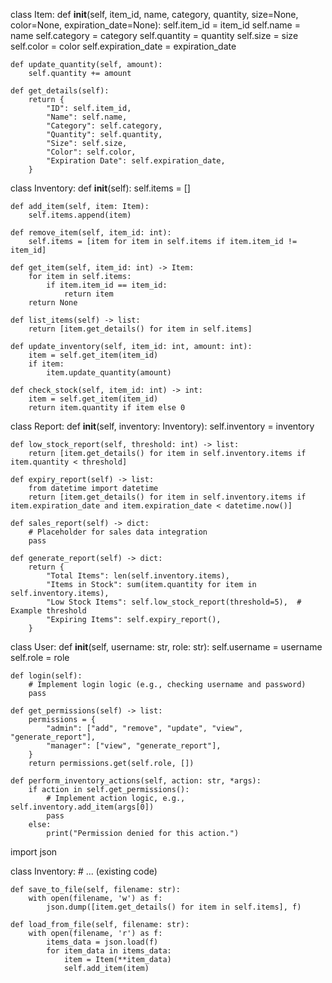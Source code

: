 class Item:
    def __init__(self, item_id, name, category, quantity, size=None, color=None, expiration_date=None):
        self.item_id = item_id
        self.name = name
        self.category = category
        self.quantity = quantity
        self.size = size
        self.color = color
        self.expiration_date = expiration_date

    def update_quantity(self, amount):
        self.quantity += amount

    def get_details(self):
        return {
            "ID": self.item_id,
            "Name": self.name,
            "Category": self.category,
            "Quantity": self.quantity,
            "Size": self.size,
            "Color": self.color,
            "Expiration Date": self.expiration_date,
        }
class Inventory:
    def __init__(self):
        self.items = []

    def add_item(self, item: Item):
        self.items.append(item)

    def remove_item(self, item_id: int):
        self.items = [item for item in self.items if item.item_id != item_id]

    def get_item(self, item_id: int) -> Item:
        for item in self.items:
            if item.item_id == item_id:
                return item
        return None

    def list_items(self) -> list:
        return [item.get_details() for item in self.items]

    def update_inventory(self, item_id: int, amount: int):
        item = self.get_item(item_id)
        if item:
            item.update_quantity(amount)

    def check_stock(self, item_id: int) -> int:
        item = self.get_item(item_id)
        return item.quantity if item else 0
class Report:
    def __init__(self, inventory: Inventory):
        self.inventory = inventory

    def low_stock_report(self, threshold: int) -> list:
        return [item.get_details() for item in self.inventory.items if item.quantity < threshold]

    def expiry_report(self) -> list:
        from datetime import datetime
        return [item.get_details() for item in self.inventory.items if item.expiration_date and item.expiration_date < datetime.now()]

    def sales_report(self) -> dict:
        # Placeholder for sales data integration
        pass

    def generate_report(self) -> dict:
        return {
            "Total Items": len(self.inventory.items),
            "Items in Stock": sum(item.quantity for item in self.inventory.items),
            "Low Stock Items": self.low_stock_report(threshold=5),  # Example threshold
            "Expiring Items": self.expiry_report(),
        }
class User:
    def __init__(self, username: str, role: str):
        self.username = username
        self.role = role

    def login(self):
        # Implement login logic (e.g., checking username and password)
        pass

    def get_permissions(self) -> list:
        permissions = {
            "admin": ["add", "remove", "update", "view", "generate_report"],
            "manager": ["view", "generate_report"],
        }
        return permissions.get(self.role, [])

    def perform_inventory_actions(self, action: str, *args):
        if action in self.get_permissions():
            # Implement action logic, e.g., self.inventory.add_item(args[0])
            pass
        else:
            print("Permission denied for this action.")
import json

class Inventory:
    # ... (existing code)

    def save_to_file(self, filename: str):
        with open(filename, 'w') as f:
            json.dump([item.get_details() for item in self.items], f)

    def load_from_file(self, filename: str):
        with open(filename, 'r') as f:
            items_data = json.load(f)
            for item_data in items_data:
                item = Item(**item_data)
                self.add_item(item)
